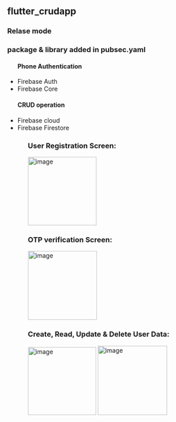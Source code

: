 ## flutter_crudapp 

### Relase mode
### package & library added in pubsec.yaml 

<ul>
  
  #### Phone Authentication
  
  <li>Firebase Auth
  <li>Firebase Core
    

  
#### CRUD operation
  
  <li>Firebase cloud
  <li>Firebase Firestore
    

<ul/>


### User Registration Screen:

<img width="158" alt="image" src="https://user-images.githubusercontent.com/91516739/174711397-3b6860fa-a05d-4c35-9716-abfc02e080de.png">

### OTP verification Screen:

<img width="159" alt="image" src="https://user-images.githubusercontent.com/91516739/174711597-9141723d-a802-425f-856c-94cbdfeb3349.png">

### Create, Read, Update & Delete User Data:

<div padding="5">
  <img width="157" alt="image" src="https://user-images.githubusercontent.com/91516739/174712123-cf451908-6921-4517-be7d-090b7dfac290.png">
<img width="160" alt="image" src="https://user-images.githubusercontent.com/91516739/174712339-e438480d-2b6a-4e1d-8aa8-981c3388cc73.png">
  <div/>




